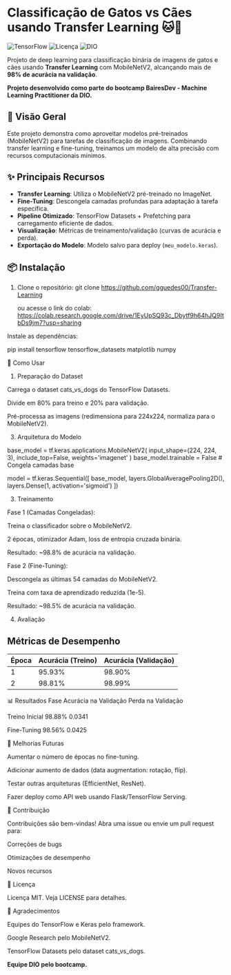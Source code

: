 # Classificação de Gatos vs Cães usando Transfer Learning 🐱🐶

![TensorFlow](https://img.shields.io/badge/TensorFlow-2.18.0-orange)
![Licença](https://img.shields.io/badge/Licen%C3%A7a-MIT-blue)
![DIO](https://img.shields.io/badge/Parceiro-DIO-000?style=flat&logo=data:image/png;base64,...)

Projeto de deep learning para classificação binária de imagens de gatos e cães usando **Transfer Learning** com MobileNetV2, alcançando mais de **98% de acurácia na validação**.

**Projeto desenvolvido como parte do bootcamp BairesDev - Machine Learning Practitioner da DIO.**

## 📌 Visão Geral
Este projeto demonstra como aproveitar modelos pré-treinados (MobileNetV2) para tarefas de classificação de imagens. Combinando transfer learning e fine-tuning, treinamos um modelo de alta precisão com recursos computacionais mínimos.

## ✨ Principais Recursos
- **Transfer Learning**: Utiliza o MobileNetV2 pré-treinado no ImageNet.
- **Fine-Tuning**: Descongela camadas profundas para adaptação à tarefa específica.
- **Pipeline Otimizado**: TensorFlow Datasets + Prefetching para carregamento eficiente de dados.
- **Visualização**: Métricas de treinamento/validação (curvas de acurácia e perda).
- **Exportação do Modelo**: Modelo salvo para deploy (`meu_modelo.keras`).

## 📦 Instalação
1. Clone o repositório:
   git clone https://github.com/gguedes00/Transfer-Learning
   
   ou acesse o link do colab:
   https://colab.research.google.com/drive/1EyUpSQ93c_Dbytf9h64hJQ9ItbDs9jm7?usp=sharing

   
Instale as dependências:

   pip install tensorflow tensorflow_datasets matplotlib numpy

🚀 Como Usar

1. Preparação do Dataset

Carrega o dataset cats_vs_dogs do TensorFlow Datasets.

Divide em 80% para treino e 20% para validação.

Pré-processa as imagens (redimensiona para 224x224, normaliza para o MobileNetV2).

3. Arquitetura do Modelo

base_model = tf.keras.applications.MobileNetV2(
    input_shape=(224, 224, 3),
    include_top=False,
    weights='imagenet'
)
base_model.trainable = False  # Congela camadas base

model = tf.keras.Sequential([
    base_model,
    layers.GlobalAveragePooling2D(),
    layers.Dense(1, activation='sigmoid')
])  


3. Treinamento
   
Fase 1 (Camadas Congeladas):

Treina o classificador sobre o MobileNetV2.

2 épocas, otimizador Adam, loss de entropia cruzada binária.

Resultado: ~98.8% de acurácia na validação.

Fase 2 (Fine-Tuning):

Descongela as últimas 54 camadas do MobileNetV2.

Treina com taxa de aprendizado reduzida (1e-5).

Resultado: ~98.5% de acurácia na validação.

4. Avaliação   

## Métricas de Desempenho
| Época | Acurácia (Treino) | Acurácia (Validação) |
|-------|-------------------|-----------------------|
| 1     | 95.93%            | 98.90%                |
| 2     | 98.81%            | 98.99%                |


📊 Resultados
Fase	Acurácia na Validação	Perda na Validação

Treino Inicial	98.88%	0.0341

Fine-Tuning	98.56%	0.0425

🔧 Melhorias Futuras

Aumentar o número de épocas no fine-tuning.

Adicionar aumento de dados (data augmentation: rotação, flip).

Testar outras arquiteturas (EfficientNet, ResNet).

Fazer deploy como API web usando Flask/TensorFlow Serving.

🤝 Contribuição

Contribuições são bem-vindas! Abra uma issue ou envie um pull request para:

Correções de bugs

Otimizações de desempenho

Novos recursos


📜 Licença

Licença MIT. Veja LICENSE para detalhes.

🙏 Agradecimentos

Equipes do TensorFlow e Keras pelo framework.

Google Research pelo MobileNetV2.

TensorFlow Datasets pelo dataset cats_vs_dogs.

**Equipe DIO pelo bootcamp.**

